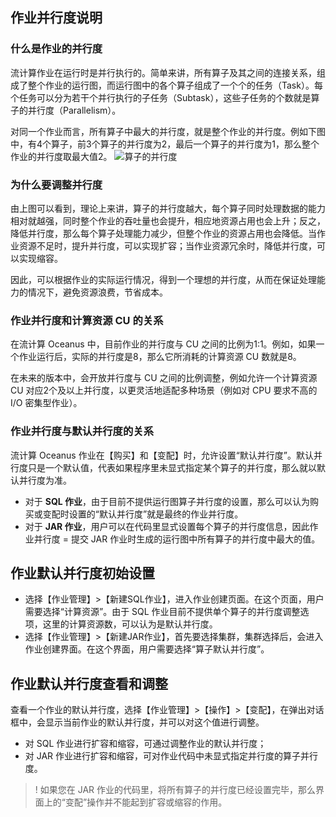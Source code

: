 ## 作业并行度说明
### 什么是作业的并行度
流计算作业在运行时是并行执行的。简单来讲，所有算子及其之间的连接关系，组成了整个作业的运行图，而运行图中的各个算子组成了一个个的任务（Task）。每个任务可以分为若干个并行执行的子任务（Subtask），这些子任务的个数就是算子的并行度（Parallelism）。

对同一个作业而言，所有算子中最大的并行度，就是整个作业的并行度。例如下图中，有4个算子，前3个算子的并行度为2，最后一个算子的并行度为1，那么整个作业的并行度取最大值2。
![算子的并行度](https://main.qcloudimg.com/raw/aed8db1c9419b3916825e4969b289972.jpg)

### 为什么要调整并行度

由上图可以看到，理论上来讲，算子的并行度越大，每个算子同时处理数据的能力相对就越强，同时整个作业的吞吐量也会提升，相应地资源占用也会上升；反之，降低并行度，那么每个算子处理能力减少，但整个作业的资源占用也会降低。当作业资源不足时，提升并行度，可以实现扩容；当作业资源冗余时，降低并行度，可以实现缩容。

因此，可以根据作业的实际运行情况，得到一个理想的并行度，从而在保证处理能力的情况下，避免资源浪费，节省成本。

### 作业并行度和计算资源 CU 的关系

在流计算 Oceanus 中，目前作业的并行度与 CU 之间的比例为1:1。例如，如果一个作业运行后，实际的并行度是8，那么它所消耗的计算资源 CU 数就是8。

在未来的版本中，会开放并行度与 CU 之间的比例调整，例如允许一个计算资源 CU 对应2个及以上并行度，以更灵活地适配多种场景（例如对 CPU 要求不高的 I/O 密集型作业）。

### 作业并行度与默认并行度的关系

流计算 Oceanus 作业在【购买】和【变配】时，允许设置“默认并行度”。默认并行度只是一个默认值，代表如果程序里未显式指定某个算子的并行度，那么就以默认并行度为准。

- 对于 **SQL 作业**，由于目前不提供运行图算子并行度的设置，那么可以认为购买或变配时设置的“默认并行度”就是最终的作业并行度。
- 对于 **JAR 作业**，用户可以在代码里显式设置每个算子的并行度信息，因此作业并行度 = 提交 JAR 作业时生成的运行图中所有算子的并行度中最大的值。

## 作业默认并行度初始设置

- 选择【作业管理】>【新建SQL作业】，进入作业创建页面。在这个页面，用户需要选择“计算资源”。由于 SQL 作业目前不提供单个算子的并行度调整选项，这里的计算资源数，可以认为是默认并行度。
- 选择【作业管理】>【新建JAR作业】，首先要选择集群，集群选择后，会进入作业创建界面。在这个界面，用户需要选择“算子默认并行度”。

## 作业默认并行度查看和调整

查看一个作业的默认并行度，选择【作业管理】>【操作】>【变配】，在弹出对话框中，会显示当前作业的默认并行度，并可以对这个值进行调整。
- 对 SQL 作业进行扩容和缩容，可通过调整作业的默认并行度；
- 对 JAR 作业进行扩容和缩容，可对作业代码中未显式指定并行度的算子并行度。
> ! 如果您在 JAR 作业的代码里，将所有算子的并行度已经设置完毕，那么界面上的“变配”操作并不能起到扩容或缩容的作用。

